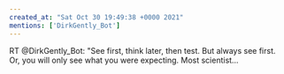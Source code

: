 ```yaml
---
created_at: "Sat Oct 30 19:49:38 +0000 2021"
mentions: ['DirkGently_Bot']
---
```


RT @DirkGently_Bot: "See first, think later, then test. But always see first. Or, you will only see what you were expecting. Most scientist…